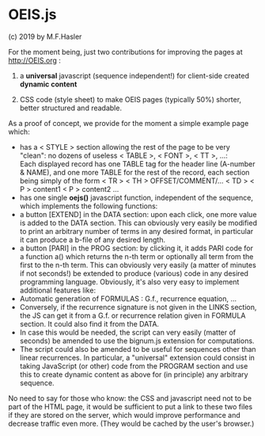 # OEIS.js
(c) 2019 by M.F.Hasler

For the moment being, just two contributions for improving the pages at http://OEIS.org :

1) a **universal** javascript (sequence independent!) for client-side created **dynamic content**

2) CSS code (style sheet) to make OEIS pages (typically 50%) shorter, better structured and readable.

As a proof of concept, we provide for the moment a simple example page which:
* has a < STYLE > section allowing the rest of the page to be very "clean": no dozens of useless < TABLE >, < FONT >, < TT >, ...: <br> Each displayed record has one TABLE tag for the header line (A-number & NAME), and one more TABLE for the rest of the record, each section being simply of the form < TR > < TH > OFFSET/COMMENT/... < TD > < P > content1 < P > content2 ...
* has one single **oejs()** javascript function, independent of the sequence, which implements the following functions:
* a button [EXTEND] in the DATA section: upon each click, one more value is added to the DATA section. This can obviously very easily be modified to print an arbitrary number of terms in any desired format, in particular it can produce a b-file of any desired length.
* a button [PARI] in the PROG section: by clicking it, it adds PARI code for a function a() which returns the n-th term or optionally all term from the first to the n-th term.
This can obviously very easily (a matter of minutes if not seconds!) be extended to produce (various) code in any desired programming language.
Obviously, it's also very easy to implement additional features like:
* Automatic generation of FORMULAS : G.f., recurrence equation, ...
* Conversely, if the recurrence signature is not given in the LINKS section, the JS can get it from a G.f. or recurrence relation given in FORMULA section. It could also find it from the DATA.
* In case this would be needed, the script can very easily (matter of seconds) be amended to use the bignum.js extension for computations.
* The script could also be amended to be useful for sequences other than linear recurrences. In particular, a "universal" extension could consist in taking JavaScript (or other) code from the PROGRAM section and use this to create dynamic content as above for (in principle) any arbitrary sequence.

No need to say for those who know: the CSS and javascript need not to be part of the HTML page, it would be sufficient to put a link to these two files if they are stored on the server, which would improve performance and decrease traffic even more. (They would be cached by the user's browser.)

